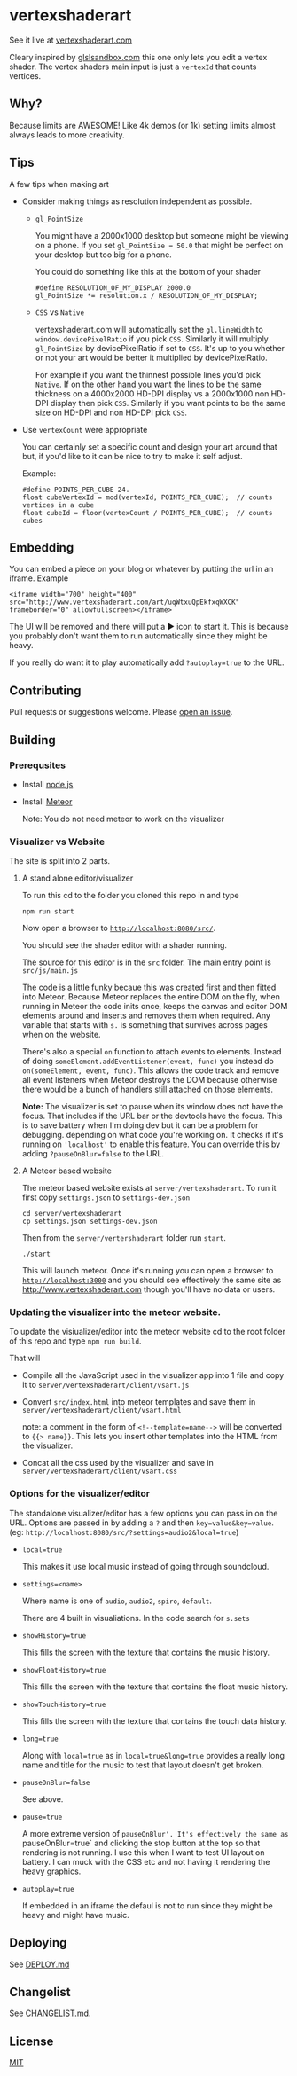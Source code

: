 ﻿# vertexshaderart

See it live at [vertexshaderart.com](http://vertexshaderart.com)

Cleary inspired by [glslsandbox.com](http://glslsandbox.com) this one
only lets you edit a vertex shader. The vertex shaders main input is
just a `vertexId` that counts vertices.

## Why?

Because limits are AWESOME! Like 4k demos (or 1k) setting limits
almost always leads to more creativity.

## Tips

A few tips when making art

*   Consider making things as resolution independent as possible.

    *   `gl_PointSize`

        You might have a 2000x1000 desktop but someone might be viewing on a phone. If you set `gl_PointSize = 50.0`
        that might be perfect on your desktop but too big for a phone.

        You could do something like this at the bottom of your shader

            #define RESOLUTION_OF_MY_DISPLAY 2000.0
            gl_PointSize *= resolution.x / RESOLUTION_OF_MY_DISPLAY;

    *   `CSS` vs `Native`

        vertexshaderart.com will automatically set the `gl.lineWidth` to `window.devicePixelRatio` if you pick `CSS`.
        Similarly it will multiply `gl_PointSize` by devicePixelRatio if set to `CSS`.
        It's up to you whether or not your art would be better it multiplied by devicePixelRatio.

        For example if you want the thinnest possible lines you'd pick `Native`. If on the other hand you want the lines
        to be the same thickness on a 4000x2000 HD-DPI display vs a 2000x1000 non HD-DPI display then pick `CSS`. Similarly
        if you want points to be the same size on HD-DPI and non HD-DPI pick `CSS`.

*   Use `vertexCount` were appropriate

    You can certainly set a specific count and design your art around that but, if you'd like to it can be nice
    to try to make it self adjust.

    Example:

        #define POINTS_PER_CUBE 24.
        float cubeVertexId = mod(vertexId, POINTS_PER_CUBE);  // counts vertices in a cube
        float cubeId = floor(vertexCount / POINTS_PER_CUBE);  // counts cubes

## Embedding

You can embed a piece on your blog or whatever by putting the url in an iframe. Example

    <iframe width="700" height="400" src="http://www.vertexshaderart.com/art/uqWtxuQpEkfxqWXCK" frameborder="0" allowfullscreen></iframe>

The UI will be removed and there will put a ▶ icon to start it.
This is because you probably don't want them to run automatically
since they might be heavy.

If you really do want it to play automatically add `?autoplay=true` to
the URL.

## Contributing

Pull requests or suggestions welcome. Please [open an issue](http://github.com/greggman.com/vertexshaderart/issues).

## Building

### Prerequsites

*   Install [node.js](http://nodejs.org)

*   Install [Meteor](http://meteor.com)

    Note: You do not need meteor to work on the visualizer

### Visualizer vs Website

The site is split into 2 parts.

1.  A stand alone editor/visualizer

    To run this cd to the folder you cloned this repo in and type

        npm run start

    Now open a browser to [`http://localhost:8080/src/`](http://localhost:8080/src/).

    You should see the shader editor with a shader running.

    The source for this editor is in the `src` folder. The main entry point is
    `src/js/main.js`

    The code is a little funky becaue this was created first and then fitted into
    Meteor. Because Meteor replaces the entire DOM on the fly, when running in Meteor
    the code inits once, keeps the canvas and editor DOM elements around and inserts
    and removes them when required. Any variable that starts with `s.` is something
    that survives across pages when on the website.

    There's also a special `on` function to attach events to elements. Instead of
    doing `someElement.addEventListener(event, func)` you instead do
    `on(someElement, event, func)`. This allows the code track and remove all event listeners
    when Meteor destroys the DOM because otherwise there would be a bunch of handlers
    still attached on those elements.

    **Note:** The visualizer is set to pause when its window does not have the focus.
    That includes if the URL bar or the devtools have the focus.
    This is to save battery when I'm doing dev but it can be a problem for debugging.
    depending on what code you're working on. It checks if it's running on
    `'localhost'` to enable this feature. You can override this by adding
    `?pauseOnBlur=false` to the URL.

2.  A Meteor based website

    The meteor based website exists at `server/vertexshaderart`. To run it first copy
    `settings.json` to `settings-dev.json`

        cd server/vertexshaderart
        cp settings.json settings-dev.json

    Then from the `server/vertershaderart` folder run `start`.

        ./start

    This will launch meteor. Once it's running you can open a browser to
    [`http://localhost:3000`](http://localhost:3000) and you should see effectively
    the same site as http://www.vertexshaderart.com though you'll have no data or users.

### Updating the visualizer into the meteor website.

To update the visiualizer/editor into the meteor website cd to the root folder of this repo
and type `npm run build`.

That will

*   Compile all the JavaScript used in the visualizer app into 1 file and copy it
    to `server/vertexshaderart/client/vsart.js`

*   Convert `src/index.html` into meteor templates and save them in
    `server/vertexshaderart/client/vsart.html`

    note: a comment in the form of `<!--template=name-->`
    will be converted to `{{> name}}`. This lets you insert other templates
    into the HTML from the visualizer.

*   Concat all the css used by the visualizer and save in
    `server/vertexshaderart/client/vsart.css`

### Options for the visualizer/editor

The standalone visualizer/editor has a few options you can pass in on the URL. Options
are passed in by adding a `?` and then `key=value&key=value`.
(eg: `http://localhost:8080/src/?settings=audio2&local=true`)

*   `local=true`

    This makes it use local music instead of going through soundcloud.

*   `settings=<name>`

    Where name is one of `audio`, `audio2`, `spiro`, `default`.

    There are 4 built in visualiations. In the code search for `s.sets`

*   `showHistory=true`

    This fills the screen with the texture that contains the music history.

*   `showFloatHistory=true`

    This fills the screen with the texture that contains the float music history.

*   `showTouchHistory=true`

    This fills the screen with the texture that contains the touch data history.

*   `long=true`

    Along with `local=true` as in `local=true&long=true` provides a really long
    name and title for the music to test that layout doesn't get broken.

*   `pauseOnBlur=false`

    See above.

*   `pause=true`

    A more extreme version of `pauseOnBlur'. It's effectively the same
    as `pauseOnBlur=true` and clicking the stop button at the top so
    that rendering is not running. I use this when I want to test UI
    layout on battery. I can muck with the CSS etc and not having it
    rendering the heavy graphics.

*   `autoplay=true`

    If embedded in an iframe the defaul is not to run since they
    might be heavy and might have music.

## Deploying

See [DEPLOY.md](DEPLOY.md)

## Changelist

See [CHANGELIST.md](CHANGELIST.md).

## License

[MIT](LICENSE.md)


